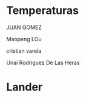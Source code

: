 
# Temperaturas


JUAN GOMEZ

Maopeng LOu


cristian varela


Unai Rodriguez De Las Heras

# Lander




